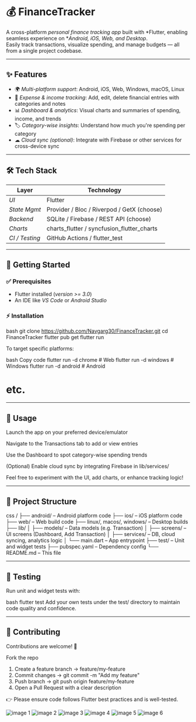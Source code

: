 # 💰 FinanceTracker

A cross-platform *personal finance tracking app* built with *Flutter, enabling seamless experience on **Android, iOS, Web, and Desktop*.  
Easily track transactions, visualize spending, and manage budgets — all from a single project codebase.

---

## ✨ Features

- 🌍 *Multi-platform support*: Android, iOS, Web, Windows, macOS, Linux  
- 💸 *Expense & income tracking*: Add, edit, delete financial entries with categories and notes  
- 📊 *Dashboard & analytics*: Visual charts and summaries of spending, income, and trends  
- 🏷 *Category-wise insights*: Understand how much you're spending per category  
- ☁ *Cloud sync (optional)*: Integrate with Firebase or other services for cross-device sync  

---

## 🛠 Tech Stack

| Layer       | Technology                                     |
|-------------|------------------------------------------------|
| *UI*      | Flutter                                        |
| *State Mgmt* | Provider / Bloc / Riverpod / GetX (choose)  |
| *Backend* | SQLite / Firebase / REST API (choose)          |
| *Charts*  | charts_flutter / syncfusion_flutter_charts     |
| *CI / Testing* | GitHub Actions / flutter_test             |

---

## 🚀 Getting Started

### ✅ Prerequisites
- Flutter installed (*version >= 3.0*)  
- An IDE like *VS Code* or *Android Studio*

### ⚡ Installation

bash
git clone https://github.com/Navgarg30/FinanceTracker.git
cd FinanceTracker
flutter pub get
flutter run


To target specific platforms:

bash
Copy code
flutter run -d chrome    # Web
flutter run -d windows   # Windows
flutter run -d android   # Android
# etc.


---

## 📱 Usage

Launch the app on your preferred device/emulator

Navigate to the Transactions tab to add or view entries

Use the Dashboard to spot category-wise spending trends

(Optional) Enable cloud sync by integrating Firebase in lib/services/

Feel free to experiment with the UI, add charts, or enhance tracking logic!

---

## 📂 Project Structure

css
/
├── android/       – Android platform code
├── ios/           – iOS platform code
├── web/           – Web build code
├── linux/, macos/, windows/ – Desktop builds
├── lib/
│   ├── models/        – Data models (e.g. Transaction)
│   ├── screens/       – UI screens (Dashboard, Add Transaction)
│   ├── services/      – DB, cloud syncing, analytics logic
│   └── main.dart      – App entrypoint
├── test/          – Unit and widget tests
├── pubspec.yaml   – Dependency config
└── README.md      – This file


---

## 🧪 Testing
Run unit and widget tests with:

bash
flutter test
Add your own tests under the test/ directory to maintain code quality and confidence.


---

## 🤝 Contributing

Contributions are welcome! 🚀

Fork the repo

1. Create a feature branch → feature/my-feature
2. Commit changes → git commit -m "Add my feature"
3. Push branch → git push origin feature/my-feature
4. Open a Pull Request with a clear description

👉 Please ensure code follows Flutter best practices and is well-tested.


![image 1](./assets/Screenshots/1.jpg)
![image 2](./assets/Screenshots/2.jpg)
![image 3](./assets/Screenshots/3.jpg)
![image 4](./assets/Screenshots/4.jpg)
![image 5](./assets/Screenshots/5.jpg)
![image 6](./assets/Screenshots/6.jpg)